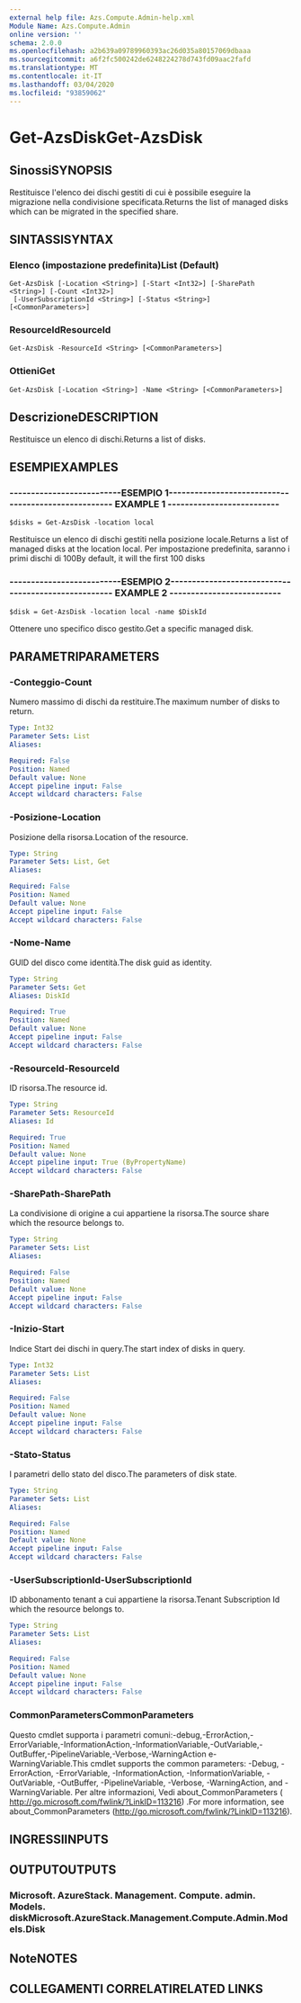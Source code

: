 ```yaml
---
external help file: Azs.Compute.Admin-help.xml
Module Name: Azs.Compute.Admin
online version: ''
schema: 2.0.0
ms.openlocfilehash: a2b639a09789960393ac26d035a80157069dbaaa
ms.sourcegitcommit: a6f2fc500242de6248224278d743fd09aac2fafd
ms.translationtype: MT
ms.contentlocale: it-IT
ms.lasthandoff: 03/04/2020
ms.locfileid: "93859062"
---
```

# <span data-ttu-id="ae2ae-101">Get-AzsDisk</span><span class="sxs-lookup"><span data-stu-id="ae2ae-101">Get-AzsDisk</span></span>

## <span data-ttu-id="ae2ae-102">Sinossi</span><span class="sxs-lookup"><span data-stu-id="ae2ae-102">SYNOPSIS</span></span>
<span data-ttu-id="ae2ae-103">Restituisce l'elenco dei dischi gestiti di cui è possibile eseguire la migrazione nella condivisione specificata.</span><span class="sxs-lookup"><span data-stu-id="ae2ae-103">Returns the list of managed disks which can be migrated in the specified share.</span></span>

## <span data-ttu-id="ae2ae-104">SINTASSI</span><span class="sxs-lookup"><span data-stu-id="ae2ae-104">SYNTAX</span></span>

### <span data-ttu-id="ae2ae-105">Elenco (impostazione predefinita)</span><span class="sxs-lookup"><span data-stu-id="ae2ae-105">List (Default)</span></span>
```
Get-AzsDisk [-Location <String>] [-Start <Int32>] [-SharePath <String>] [-Count <Int32>]
 [-UserSubscriptionId <String>] [-Status <String>] [<CommonParameters>]
```

### <span data-ttu-id="ae2ae-106">ResourceId</span><span class="sxs-lookup"><span data-stu-id="ae2ae-106">ResourceId</span></span>
```
Get-AzsDisk -ResourceId <String> [<CommonParameters>]
```

### <span data-ttu-id="ae2ae-107">Ottieni</span><span class="sxs-lookup"><span data-stu-id="ae2ae-107">Get</span></span>
```
Get-AzsDisk [-Location <String>] -Name <String> [<CommonParameters>]
```

## <span data-ttu-id="ae2ae-108">Descrizione</span><span class="sxs-lookup"><span data-stu-id="ae2ae-108">DESCRIPTION</span></span>
<span data-ttu-id="ae2ae-109">Restituisce un elenco di dischi.</span><span class="sxs-lookup"><span data-stu-id="ae2ae-109">Returns a list of disks.</span></span>

## <span data-ttu-id="ae2ae-110">ESEMPI</span><span class="sxs-lookup"><span data-stu-id="ae2ae-110">EXAMPLES</span></span>

### <span data-ttu-id="ae2ae-111">--------------------------ESEMPIO 1--------------------------</span><span class="sxs-lookup"><span data-stu-id="ae2ae-111">-------------------------- EXAMPLE 1 --------------------------</span></span>
```
$disks = Get-AzsDisk -location local
```

<span data-ttu-id="ae2ae-112">Restituisce un elenco di dischi gestiti nella posizione locale.</span><span class="sxs-lookup"><span data-stu-id="ae2ae-112">Returns a list of managed disks at the location local.</span></span>
<span data-ttu-id="ae2ae-113">Per impostazione predefinita, saranno i primi dischi di 100</span><span class="sxs-lookup"><span data-stu-id="ae2ae-113">By default, it will the first 100 disks</span></span>

### <span data-ttu-id="ae2ae-114">--------------------------ESEMPIO 2--------------------------</span><span class="sxs-lookup"><span data-stu-id="ae2ae-114">-------------------------- EXAMPLE 2 --------------------------</span></span>
```
$disk = Get-AzsDisk -location local -name $DiskId
```

<span data-ttu-id="ae2ae-115">Ottenere uno specifico disco gestito.</span><span class="sxs-lookup"><span data-stu-id="ae2ae-115">Get a specific managed disk.</span></span>

## <span data-ttu-id="ae2ae-116">PARAMETRI</span><span class="sxs-lookup"><span data-stu-id="ae2ae-116">PARAMETERS</span></span>

### <span data-ttu-id="ae2ae-117">-Conteggio</span><span class="sxs-lookup"><span data-stu-id="ae2ae-117">-Count</span></span>
<span data-ttu-id="ae2ae-118">Numero massimo di dischi da restituire.</span><span class="sxs-lookup"><span data-stu-id="ae2ae-118">The maximum number of disks to return.</span></span>

```yaml
Type: Int32
Parameter Sets: List
Aliases: 

Required: False
Position: Named
Default value: None
Accept pipeline input: False
Accept wildcard characters: False
```

### <span data-ttu-id="ae2ae-119">-Posizione</span><span class="sxs-lookup"><span data-stu-id="ae2ae-119">-Location</span></span>
<span data-ttu-id="ae2ae-120">Posizione della risorsa.</span><span class="sxs-lookup"><span data-stu-id="ae2ae-120">Location of the resource.</span></span>

```yaml
Type: String
Parameter Sets: List, Get
Aliases: 

Required: False
Position: Named
Default value: None
Accept pipeline input: False
Accept wildcard characters: False
```

### <span data-ttu-id="ae2ae-121">-Nome</span><span class="sxs-lookup"><span data-stu-id="ae2ae-121">-Name</span></span>
<span data-ttu-id="ae2ae-122">GUID del disco come identità.</span><span class="sxs-lookup"><span data-stu-id="ae2ae-122">The disk guid as identity.</span></span>

```yaml
Type: String
Parameter Sets: Get
Aliases: DiskId

Required: True
Position: Named
Default value: None
Accept pipeline input: False
Accept wildcard characters: False
```

### <span data-ttu-id="ae2ae-123">-ResourceId</span><span class="sxs-lookup"><span data-stu-id="ae2ae-123">-ResourceId</span></span>
<span data-ttu-id="ae2ae-124">ID risorsa.</span><span class="sxs-lookup"><span data-stu-id="ae2ae-124">The resource id.</span></span>

```yaml
Type: String
Parameter Sets: ResourceId
Aliases: Id

Required: True
Position: Named
Default value: None
Accept pipeline input: True (ByPropertyName)
Accept wildcard characters: False
```

### <span data-ttu-id="ae2ae-125">-SharePath</span><span class="sxs-lookup"><span data-stu-id="ae2ae-125">-SharePath</span></span>
<span data-ttu-id="ae2ae-126">La condivisione di origine a cui appartiene la risorsa.</span><span class="sxs-lookup"><span data-stu-id="ae2ae-126">The source share which the resource belongs to.</span></span>

```yaml
Type: String
Parameter Sets: List
Aliases: 

Required: False
Position: Named
Default value: None
Accept pipeline input: False
Accept wildcard characters: False
```

### <span data-ttu-id="ae2ae-127">-Inizio</span><span class="sxs-lookup"><span data-stu-id="ae2ae-127">-Start</span></span>
<span data-ttu-id="ae2ae-128">Indice Start dei dischi in query.</span><span class="sxs-lookup"><span data-stu-id="ae2ae-128">The start index of disks in query.</span></span>

```yaml
Type: Int32
Parameter Sets: List
Aliases: 

Required: False
Position: Named
Default value: None
Accept pipeline input: False
Accept wildcard characters: False
```

### <span data-ttu-id="ae2ae-129">-Stato</span><span class="sxs-lookup"><span data-stu-id="ae2ae-129">-Status</span></span>
<span data-ttu-id="ae2ae-130">I parametri dello stato del disco.</span><span class="sxs-lookup"><span data-stu-id="ae2ae-130">The parameters of disk state.</span></span>

```yaml
Type: String
Parameter Sets: List
Aliases: 

Required: False
Position: Named
Default value: None
Accept pipeline input: False
Accept wildcard characters: False
```

### <span data-ttu-id="ae2ae-131">-UserSubscriptionId</span><span class="sxs-lookup"><span data-stu-id="ae2ae-131">-UserSubscriptionId</span></span>
<span data-ttu-id="ae2ae-132">ID abbonamento tenant a cui appartiene la risorsa.</span><span class="sxs-lookup"><span data-stu-id="ae2ae-132">Tenant Subscription Id which the resource belongs to.</span></span>

```yaml
Type: String
Parameter Sets: List
Aliases: 

Required: False
Position: Named
Default value: None
Accept pipeline input: False
Accept wildcard characters: False
```

### <span data-ttu-id="ae2ae-133">CommonParameters</span><span class="sxs-lookup"><span data-stu-id="ae2ae-133">CommonParameters</span></span>
<span data-ttu-id="ae2ae-134">Questo cmdlet supporta i parametri comuni:-debug,-ErrorAction,-ErrorVariable,-InformationAction,-InformationVariable,-OutVariable,-OutBuffer,-PipelineVariable,-Verbose,-WarningAction e-WarningVariable.</span><span class="sxs-lookup"><span data-stu-id="ae2ae-134">This cmdlet supports the common parameters: -Debug, -ErrorAction, -ErrorVariable, -InformationAction, -InformationVariable, -OutVariable, -OutBuffer, -PipelineVariable, -Verbose, -WarningAction, and -WarningVariable.</span></span> <span data-ttu-id="ae2ae-135">Per altre informazioni, Vedi about_CommonParameters ( http://go.microsoft.com/fwlink/?LinkID=113216) .</span><span class="sxs-lookup"><span data-stu-id="ae2ae-135">For more information, see about_CommonParameters (http://go.microsoft.com/fwlink/?LinkID=113216).</span></span>

## <span data-ttu-id="ae2ae-136">INGRESSI</span><span class="sxs-lookup"><span data-stu-id="ae2ae-136">INPUTS</span></span>

## <span data-ttu-id="ae2ae-137">OUTPUT</span><span class="sxs-lookup"><span data-stu-id="ae2ae-137">OUTPUTS</span></span>

### <span data-ttu-id="ae2ae-138">Microsoft. AzureStack. Management. Compute. admin. Models. disk</span><span class="sxs-lookup"><span data-stu-id="ae2ae-138">Microsoft.AzureStack.Management.Compute.Admin.Models.Disk</span></span>

## <span data-ttu-id="ae2ae-139">Note</span><span class="sxs-lookup"><span data-stu-id="ae2ae-139">NOTES</span></span>

## <span data-ttu-id="ae2ae-140">COLLEGAMENTI CORRELATI</span><span class="sxs-lookup"><span data-stu-id="ae2ae-140">RELATED LINKS</span></span>

